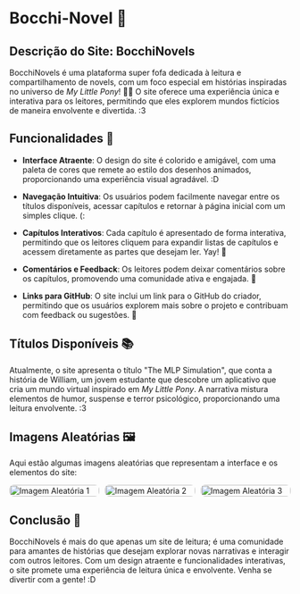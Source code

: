 # Bocchi-Novel 🌸

## Descrição do Site: BocchiNovels

BocchiNovels é uma plataforma super fofa dedicada à leitura e compartilhamento de novels, com um foco especial em histórias inspiradas no universo de *My Little Pony*! 🦄✨ O site oferece uma experiência única e interativa para os leitores, permitindo que eles explorem mundos fictícios de maneira envolvente e divertida. :3

## Funcionalidades 🌈

- **Interface Atraente**: O design do site é colorido e amigável, com uma paleta de cores que remete ao estilo dos desenhos animados, proporcionando uma experiência visual agradável. :D
  
- **Navegação Intuitiva**: Os usuários podem facilmente navegar entre os títulos disponíveis, acessar capítulos e retornar à página inicial com um simples clique. (:

- **Capítulos Interativos**: Cada capítulo é apresentado de forma interativa, permitindo que os leitores cliquem para expandir listas de capítulos e acessem diretamente as partes que desejam ler. Yay! 🎉

- **Comentários e Feedback**: Os leitores podem deixar comentários sobre os capítulos, promovendo uma comunidade ativa e engajada. 💬

- **Links para GitHub**: O site inclui um link para o GitHub do criador, permitindo que os usuários explorem mais sobre o projeto e contribuam com feedback ou sugestões. 💖

## Títulos Disponíveis 📚

Atualmente, o site apresenta o título "The MLP Simulation", que conta a história de William, um jovem estudante que descobre um aplicativo que cria um mundo virtual inspirado em *My Little Pony*. A narrativa mistura elementos de humor, suspense e terror psicológico, proporcionando uma leitura envolvente. :3

## Imagens Aleatórias 🖼️

Aqui estão algumas imagens aleatórias que representam a interface e os elementos do site:

<div style="display: grid; grid-template-columns: repeat(3, 1fr); gap: 10px;">
    <img src="https://i.pinimg.com/736x/d0/d9/bc/d0d9bc538eb4220de02edc4e2a40a62d.jpg" alt="Imagem Aleatória 1" style="width: 100%; height: auto; border-radius: 8px;">
    <img src="https://i.pinimg.com/736x/18/e5/3e/18e53ec57c3b09674ba84a9d42c45025.jpg" alt="Imagem Aleatória 2" style="width: 100%; height: auto; border-radius: 8px;">
    <img src="https://pbs.twimg.com/media/FtZFNBnWAAAKjSW.jpg" alt="Imagem Aleatória 3" style="width: 100%; height: auto; border-radius: 8px;">
</div>

## Conclusão 💖

BocchiNovels é mais do que apenas um site de leitura; é uma comunidade para amantes de histórias que desejam explorar novas narrativas e interagir com outros leitores. Com um design atraente e funcionalidades interativas, o site promete uma experiência de leitura única e envolvente. Venha se divertir com a gente! :D

